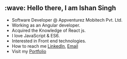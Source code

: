  <h2>:wave: Hello there, I am Ishan Singh  </h2>
<ul>
 <li>Software Developer @ Appventurez Mobitech Pvt. Ltd.</li>
 <li>Working as an Angular developer.</li>
 <li>Acquired the Knowledge of React js.</li>
 <li>I love JavaScript & ES6.</li>
 <li>Interested in Front end technologies.</li>
 <li>How to reach me 
   <a href="https://www.linkedin.com/in/ishan-26-singh" target="_blank">LinkedIn</a>,
   <a href="mailto:ishansingh23111@gmail.com" target="_blank">Email</a>
 </li>
  <li>Visit my <a href="https://myportfolio-19f04.web.app/home" target="_parent">Portfolio</a></li>

<!---
ishansingh26/ishansingh26 is a ✨ special ✨ repository because its `README.md` (this file) appears on your GitHub profile.
You can click the Preview link to take a look at your changes.
--->
